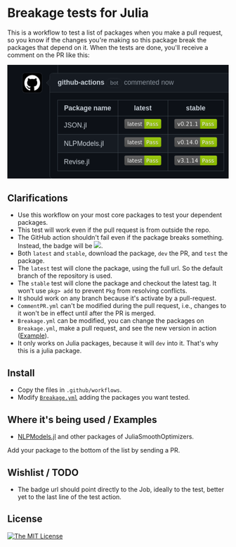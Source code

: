 # Breakage tests for Julia

This is a workflow to test a list of packages when you make a pull request, so you know if the changes you're making so this package break the packages that depend on it.
When the tests are done, you'll receive a comment on the PR like this:

![](pr-comment.png)

## Clarifications

- Use this workflow on your most core packages to test your dependent packages.
- This test will work even if the pull request is from outside the repo.
- The GitHub action shouldn't fail even if the package breaks something. Instead, the badge will be ![](https://img.shields.io/badge/package-Fail-red.svg).
- Both `latest` and `stable`, download the package, `dev` the PR, and `test` the package.
- The `latest` test will clone the package, using the full url. So the default branch of the repository is used.
- The `stable` test will clone the package and checkout the latest tag. It won't use `pkg> add` to prevent `Pkg` from resolving conflicts.
- It should work on any branch because it's activate by a pull-request.
- `CommentPR.yml` can't be modified during the pull request, i.e., changes to it won't be in effect until after the PR is merged.
- `Breakage.yml` can be modified, you can change the packages on `Breakage.yml`, make a pull request, and see the new version in action ([Example](https://github.com/abelsiqueira/Breakage/pull/1)).
- It only works on Julia packages, because it will `dev` into it. That's why this is a julia package.

## Install

- Copy the files in `.github/workflows`.
- Modify [`Breakage.yml`](https://github.com/abelsiqueira/Breakage/blob/main/.github/workflows/Breakage.yml#L15) adding the packages you want tested.

## Where it's being used / Examples

- [NLPModels.jl](https://github.com/JuliaSmoothOptimizers/NLPModels.jl) and other packages of JuliaSmoothOptimizers.

Add your package to the bottom of the list by sending a PR.

## Wishlist / TODO

- The badge url should point directly to the Job, ideally to the test, better yet to the last line of the test action.

## License

[![The MIT License](https://img.shields.io/badge/license-MIT-orange.svg?style=flat-square)](LICENSE.md)